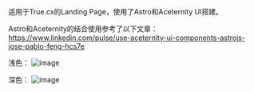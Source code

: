 
适用于True.cx的Landing Page，使用了Astro和Aceternity UI搭建。

Astro和Aceternity的结合使用参考了以下文章：
https://www.linkedin.com/pulse/use-aceternity-ui-components-astrojs-jose-pablo-feng-hcs7e

浅色：
![image](https://im.gurl.eu.org/file/9ddf9ec272e2b0f5af7d8-e18f99853071cf1dd2.png)

深色：
![image](https://im.gurl.eu.org/file/0ffd22639418f6a7fad28-8be6e25d4ee4b18b60.jpg)
